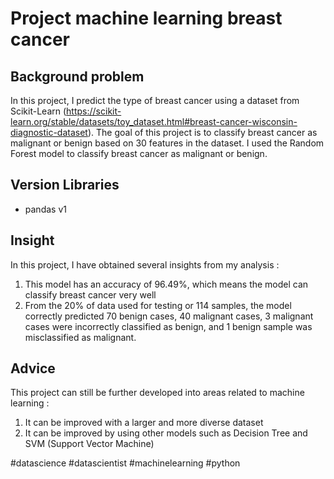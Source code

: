 # Project machine learning breast cancer
## Background problem
In this project, I predict the type of breast cancer using a dataset from Scikit-Learn (https://scikit-learn.org/stable/datasets/toy_dataset.html#breast-cancer-wisconsin-diagnostic-dataset). The goal of this project is to classify breast cancer as malignant or benign based on 30 features in the dataset. I used the Random Forest model to classify breast cancer as malignant or benign.

## Version Libraries
- pandas v1

## Insight 
In this project, I have obtained several insights from my analysis :
1. This model has an accuracy of 96.49%, which means the model can classify breast cancer very well
2. From the 20% of data used for testing or 114 samples, the model correctly predicted 70 benign cases, 40 malignant cases, 3 malignant cases were incorrectly classified as benign, and 1 benign sample was misclassified as malignant.

## Advice
This project can still be further developed into areas related to machine learning :
1. It can be improved with a larger and more diverse dataset
2. It can be improved by using other models such as Decision Tree and SVM (Support Vector Machine)

#datascience #datascientist #machinelearning #python
